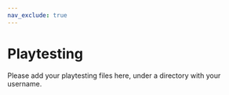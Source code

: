 ```yaml
---
nav_exclude: true
---
```


# Playtesting

Please add your playtesting files here, under a directory with your username.
